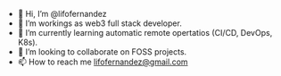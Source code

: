 - 👋 Hi, I’m @lifofernandez
- 👀 I’m workings as web3 full stack developer.
- 🌱 I’m currently learning automatic remote opertatios (CI/CD, DevOps, K8s).
- 💞️ I’m looking to collaborate on FOSS projects.
- 📫 How to reach me lifofernandez@gmail.com

<!---
lifofernandez/lifofernandez is a ✨ special ✨ repository because its `README.md` (this file) appears on your GitHub profile.
You can click the Preview link to take a look at your changes.
--->
